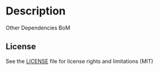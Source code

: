 # Description

Other Dependencies BoM

## License

See the [LICENSE](LICENSE.md) file for license rights and limitations (MIT)